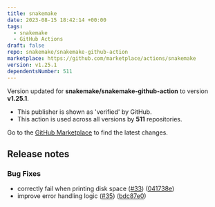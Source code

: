 ```yaml
---
title: snakemake
date: 2023-08-15 18:42:14 +00:00
tags:
  - snakemake
  - GitHub Actions
draft: false
repo: snakemake/snakemake-github-action
marketplace: https://github.com/marketplace/actions/snakemake
version: v1.25.1
dependentsNumber: 511
---
```



Version updated for **snakemake/snakemake-github-action** to version **v1.25.1**.
- This publisher is shown as 'verified' by GitHub.
- This action is used across all versions by **511** repositories.

Go to the [GitHub Marketplace](https://github.com/marketplace/actions/snakemake) to find the latest changes.

## Release notes



### Bug Fixes

* correctly fail when printing disk space ([#33](https://www.github.com/snakemake/snakemake-github-action/issues/33)) ([041738e](https://www.github.com/snakemake/snakemake-github-action/commit/041738e12848c0e80d45ad4e82656d6090b64e34))
* improve error handling logic ([#35](https://www.github.com/snakemake/snakemake-github-action/issues/35)) ([bdc87e0](https://www.github.com/snakemake/snakemake-github-action/commit/bdc87e0b8a9a15af393c9ba271ab6fb7318e37bd))

